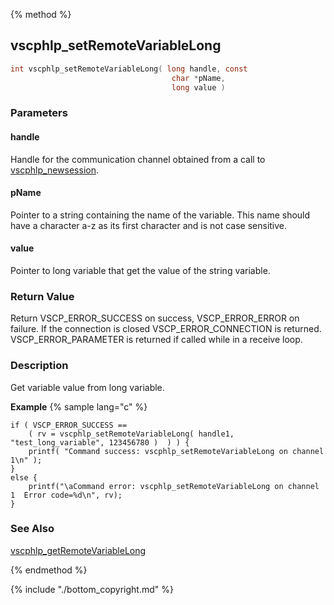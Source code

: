 
{% method %}
## vscphlp_setRemoteVariableLong

```c
int vscphlp_setRemoteVariableLong( long handle, const 
                                    char *pName, 
                                    long value ) 
```

### Parameters

#### handle
Handle for the communication channel obtained from a call to [vscphlp_newsession](vscphlp_newsession.md).

#### pName
Pointer to a string containing the name of the variable. This name should have a character a-z as its first character and is not case sensitive.

#### value
Pointer to long variable that get the value of the string variable.


### Return Value
Return VSCP_ERROR_SUCCESS on success, VSCP_ERROR_ERROR on failure. If the connection is closed VSCP_ERROR_CONNECTION is returned. VSCP_ERROR_PARAMETER is returned if called while in a receive loop. 

### Description
Get variable value from long variable.

**Example** {% sample lang="c" %}

```c// Write a value to an long variable
if ( VSCP_ERROR_SUCCESS == 
    ( rv = vscphlp_setRemoteVariableLong( handle1, "test_long_variable", 123456780 )  ) ) {
    printf( "Command success: vscphlp_setRemoteVariableLong on channel 1\n" );
}
else {
    printf("\aCommand error: vscphlp_setRemoteVariableLong on channel 1  Error code=%d\n", rv);
}
```

### See Also
[vscphlp_getRemoteVariableLong](vscphlp_getremotevariablelong.md)

{% endmethod %}

{% include "./bottom_copyright.md" %}